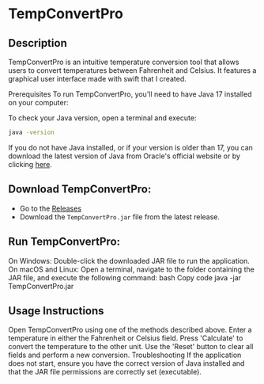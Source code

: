 # TempConvertPro
## Description
TempConvertPro is an intuitive temperature conversion tool that allows users to convert temperatures between Fahrenheit and Celsius. It features a graphical user interface made with swift that I created.

Prerequisites
To run TempConvertPro, you'll need to have Java 17 installed on your computer:

To check your Java version, open a terminal and execute:
```bash
java -version
```
If you do not have Java installed, or if your version is older than 17, you can download the latest version of Java from Oracle's official website or by clicking [here](https://www.oracle.com/java/technologies/javase/jdk17-archive-downloads.html).

## Download TempConvertPro:
- Go to the [Releases](https://github.com/c-mcbride/TempConvertPro/releases/tag/v1.0)
- Download the `TempConvertPro.jar` file from the latest release.

## Run TempConvertPro:

On Windows: Double-click the downloaded JAR file to run the application.
On macOS and Linux: Open a terminal, navigate to the folder containing the JAR file, and execute the following command:
bash
Copy code
java -jar TempConvertPro.jar

## Usage Instructions
Open TempConvertPro using one of the methods described above.
Enter a temperature in either the Fahrenheit or Celsius field.
Press 'Calculate' to convert the temperature to the other unit.
Use the 'Reset' button to clear all fields and perform a new conversion.
Troubleshooting
If the application does not start, ensure you have the correct version of Java installed and that the JAR file permissions are correctly set (executable).
